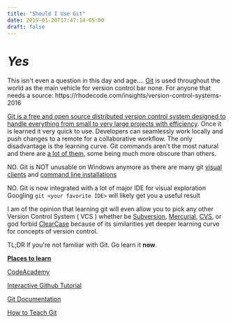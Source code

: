 ```yaml
---
title: "Should I Use Git"
date: 2019-01-20T17:47:14-05:00
draft: false
---
```


<h1><em><strong>Yes</strong></em></h1>
This isn't even a question in this day and age....  <a href="https://git-scm.com/">Git</a> is used throughout the world as the main vehicle for version control bar none.  For anyone that needs a source: https://rhodecode.com/insights/version-control-systems-2016

<a href="https://git-scm.com/">Git is a free and open source distributed version control system designed to handle everything from small to very large projects with efficiency</a>.  Once it is learned it very quick to use.  Developers can seamlessly work locally and push changes to a remote for a collaborative workflow.  The only disadvantage is the learning curve.  Git commands aren't the most natural and there are <a href="https://www.kernel.org/pub/software/scm/git/docs/">a lot of them</a>, some being much more obscure than others.

NO. Git is NOT unusable on Windows anymore as there are many git <a href="https://git-scm.com/download/gui/windows">visual clients</a> and <a href="https://git-scm.com/downloads">command line installations</a>

NO. Git is now integrated with a lot of major IDE for visual exploration  Googling <code>git &lt;your favorite IDE&gt;</code> will likely get you a useful result

I am of the opinion that learning git will even allow you to pick any other Version Control System ( VCS ) whether be <a href="https://subversion.apache.org/">Subversion</a>, <a href="https://www.mercurial-scm.org/">Mercurial</a>, <a href="http://www.nongnu.org/cvs/">CVS</a>, or god forbid <a href="http://www-03.ibm.com/software/products/en/clearcase">ClearCase</a> because of its similarities yet deeper learning curve for concepts of version control.

TL;DR If you're not familiar with Git. Go learn it <strong>now</strong>.

<strong><span style="text-decoration: underline;">Places to learn</span></strong>

<a href="https://www.codecademy.com/learn/learn-git">CodeAcademy</a>

<a href="https://try.github.io/levels/1/challenges/1">Interactive Github Tutorial</a>

<a href="https://git-scm.com/docs/gittutorial">Git Documentation</a>

<a href="https://rachelcarmena.github.io/2018/12/12/how-to-teach-git.html">How to Teach Git</a>

&nbsp;

&nbsp;

&nbsp;